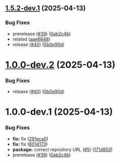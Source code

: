 ## [1.5.2-dev.1](https://github.com/Arunkumarcs/rule-engine/compare/v1.5.1...v1.5.2-dev.1) (2025-04-13)


### Bug Fixes

* prerelease ([#39](https://github.com/Arunkumarcs/rule-engine/issues/39)) ([0ab2c4b](https://github.com/Arunkumarcs/rule-engine/commit/0ab2c4bab4cddaea488ef7d200124604acc3d0a6))
* related ([aae6648](https://github.com/Arunkumarcs/rule-engine/commit/aae6648e8e5f801d9ecdc4b384c9daee161de137))
* release ([#40](https://github.com/Arunkumarcs/rule-engine/issues/40)) ([0b0e90d](https://github.com/Arunkumarcs/rule-engine/commit/0b0e90d9c0d245cf8078f8e55d36f9869b6dd094))

# [1.0.0-dev.2](https://github.com/Arunkumarcs/rule-engine/compare/v1.0.0-dev.1...v1.0.0-dev.2) (2025-04-13)


### Bug Fixes

* release ([#40](https://github.com/Arunkumarcs/rule-engine/issues/40)) ([0b0e90d](https://github.com/Arunkumarcs/rule-engine/commit/0b0e90d9c0d245cf8078f8e55d36f9869b6dd094))

# 1.0.0-dev.1 (2025-04-13)


### Bug Fixes

* **fix:** fix ([291eca0](https://github.com/Arunkumarcs/rule-engine/commit/291eca04389e487b1112172bdde6033889ef4acc))
* **fix:** fix ([8014173](https://github.com/Arunkumarcs/rule-engine/commit/8014173f8c460eac66fe3835f8ea6eca62e91b4b))
* **package:** correct repository URL ([#5](https://github.com/Arunkumarcs/rule-engine/issues/5)) ([171d850](https://github.com/Arunkumarcs/rule-engine/commit/171d85048b4355208bbd61337c212f17f7c2f416))
* prerelease ([#39](https://github.com/Arunkumarcs/rule-engine/issues/39)) ([0ab2c4b](https://github.com/Arunkumarcs/rule-engine/commit/0ab2c4bab4cddaea488ef7d200124604acc3d0a6))

